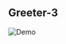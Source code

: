 ## Greeter-3

<a target="_blank"  href="https://mohan-chinnappan-n.github.io/books/lx/chap-15/img/lex-component-build-2.gif">
<i class="fa fa-arrows-alt"  title="full screen view of the demo"></i>
</a>

![Demo](https://mohan-chinnappan-n.github.io/books/lx/chap-15/img/lex-component-build-2.gif)
